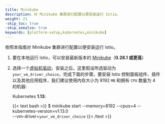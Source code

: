 ```yaml
---
title: Minikube
description: 对 Minikube 集群进行配置以便安装运行 Istio。
weight: 21
-skip_toc: true
-skip_seealso: true
keywords: [platform-setup,kubernetes,minikube]
---
```


依照本指南对 Minikube 集群进行配置以便安装运行 Istio。

1. 要在本地运行 Istio，可以安装最新版本的 [Minikube](https://kubernetes.io/docs/setup/minikube/)（**0.28.1 或更高**）

1. 选择一个[虚拟机驱动](https://kubernetes.io/docs/setup/minikube/#quickstart)，安装之后，这里假设所选驱动为 `your_vm_driver_choice`，完成下面的步骤，要安装 Istio 控制面板组件、插件以及其他应用程序，我们建议使用内存大小为 8192 `MB` 和拥有 `CPU` 数量为 4 的机器:

    Kubernetes **1.13**:

    {{< text bash >}}
    $ minikube start --memory=8192 --cpus=4 --kubernetes-version=v1.13.0 \
        --vm-driver=`your_vm_driver_choice`
    {{< /text >}}
